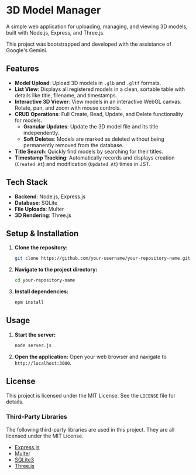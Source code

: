 
# 3D Model Manager

A simple web application for uploading, managing, and viewing 3D models, built with Node.js, Express, and Three.js.

This project was bootstrapped and developed with the assistance of Google's Gemini.

## Features

- **Model Upload**: Upload 3D models in `.glb` and `.gltf` formats.
- **List View**: Displays all registered models in a clean, sortable table with details like title, filename, and timestamps.
- **Interactive 3D Viewer**: View models in an interactive WebGL canvas. Rotate, pan, and zoom with mouse controls.
- **CRUD Operations**: Full Create, Read, Update, and Delete functionality for models.
  - **Granular Updates**: Update the 3D model file and its title independently.
  - **Soft Deletes**: Models are marked as deleted without being permanently removed from the database.
- **Title Search**: Quickly find models by searching for their titles.
- **Timestamp Tracking**: Automatically records and displays creation (`Created At`) and modification (`Updated At`) times in JST.

## Tech Stack

- **Backend**: Node.js, Express.js
- **Database**: SQLite
- **File Uploads**: Multer
- **3D Rendering**: Three.js

## Setup & Installation

1. **Clone the repository:**
   ```sh
   git clone https://github.com/your-username/your-repository-name.git
   ```

2. **Navigate to the project directory:**
   ```sh
   cd your-repository-name
   ```

3. **Install dependencies:**
   ```sh
   npm install
   ```

## Usage

1. **Start the server:**
   ```sh
   node server.js
   ```

2. **Open the application:**
   Open your web browser and navigate to `http://localhost:3000`.

## License

This project is licensed under the MIT License. See the `LICENSE` file for details.

### Third-Party Libraries

The following third-party libraries are used in this project. They are all licensed under the MIT License.

- [Express.js](https://expressjs.com/)
- [Multer](https://github.com/expressjs/multer)
- [SQLite3](https://github.com/TryGhost/node-sqlite3)
- [Three.js](https://threejs.org/)
